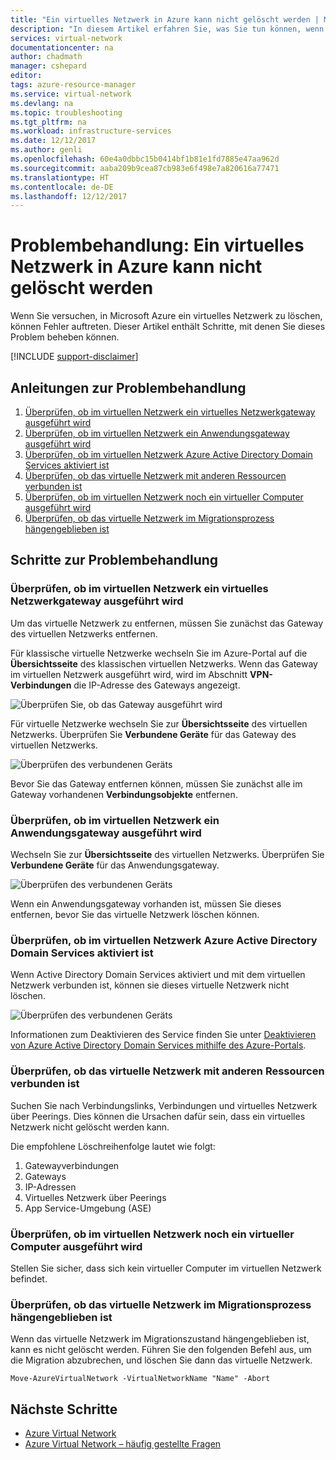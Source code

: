 ```yaml
---
title: "Ein virtuelles Netzwerk in Azure kann nicht gelöscht werden | Microsoft-Dokumentationen"
description: "In diesem Artikel erfahren Sie, was Sie tun können, wenn ein virtuelles Netzwerk in Azure nicht gelöscht werden kann."
services: virtual-network
documentationcenter: na
author: chadmath
manager: cshepard
editor: 
tags: azure-resource-manager
ms.service: virtual-network
ms.devlang: na
ms.topic: troubleshooting
ms.tgt_pltfrm: na
ms.workload: infrastructure-services
ms.date: 12/12/2017
ms.author: genli
ms.openlocfilehash: 60e4a0dbbc15b0414bf1b81e1fd7885e47aa962d
ms.sourcegitcommit: aaba209b9cea87cb983e6f498e7a820616a77471
ms.translationtype: HT
ms.contentlocale: de-DE
ms.lasthandoff: 12/12/2017
---
```

# <a name="troubleshooting-failed-to-delete-a-virtual-network-in-azure"></a>Problembehandlung: Ein virtuelles Netzwerk in Azure kann nicht gelöscht werden

Wenn Sie versuchen, in Microsoft Azure ein virtuelles Netzwerk zu löschen, können Fehler auftreten. Dieser Artikel enthält Schritte, mit denen Sie dieses Problem beheben können. 

[!INCLUDE [support-disclaimer](../../includes/support-disclaimer.md)]

## <a name="troubleshooting-guidance"></a>Anleitungen zur Problembehandlung 

1. [Überprüfen, ob im virtuellen Netzwerk ein virtuelles Netzwerkgateway ausgeführt wird](#check-whether-a-virtual-network-gateway-is-running-in-the-virtual-network)
2. [Überprüfen, ob im virtuellen Netzwerk ein Anwendungsgateway ausgeführt wird](#check-whether-an-application-gateway-is-running-in-the-virtual-network)
3. [Überprüfen, ob im virtuellen Netzwerk Azure Active Directory Domain Services aktiviert ist](#check-whether-azure-active-directory-domain-service-is-enabled-in-the-virtual-network)
4. [Überprüfen, ob das virtuelle Netzwerk mit anderen Ressourcen verbunden ist](#check-whether-the-virtual-network-is-connected-to-other-resource)
5. [Überprüfen, ob im virtuellen Netzwerk noch ein virtueller Computer ausgeführt wird](#check-whether-a-virtual-machine-is-still-running-in-the-virtual-network)
6. [Überprüfen, ob das virtuelle Netzwerk im Migrationsprozess hängengeblieben ist](#check-whether-the-virtual-network-is-stuck-in-migration)

## <a name="troubleshooting-steps"></a>Schritte zur Problembehandlung

### <a name="check-whether-a-virtual-network-gateway-is-running-in-the-virtual-network"></a>Überprüfen, ob im virtuellen Netzwerk ein virtuelles Netzwerkgateway ausgeführt wird

Um das virtuelle Netzwerk zu entfernen, müssen Sie zunächst das Gateway des virtuellen Netzwerks entfernen.

Für klassische virtuelle Netzwerke wechseln Sie im Azure-Portal auf die **Übersichtsseite** des klassischen virtuellen Netzwerks. Wenn das Gateway im virtuellen Netzwerk ausgeführt wird, wird im Abschnitt **VPN-Verbindungen** die IP-Adresse des Gateways angezeigt. 

![Überprüfen Sie, ob das Gateway ausgeführt wird](media/virtual-network-troubleshoot-cannot-delete-vnet/classic-gateway.png)

Für virtuelle Netzwerke wechseln Sie zur **Übersichtsseite** des virtuellen Netzwerks. Überprüfen Sie **Verbundene Geräte** für das Gateway des virtuellen Netzwerks.

![Überprüfen des verbundenen Geräts](media/virtual-network-troubleshoot-cannot-delete-vnet/vnet-gateway.png)

Bevor Sie das Gateway entfernen können, müssen Sie zunächst alle im Gateway vorhandenen **Verbindungsobjekte** entfernen. 

### <a name="check-whether-an-application-gateway-is-running-in-the-virtual-network"></a>Überprüfen, ob im virtuellen Netzwerk ein Anwendungsgateway ausgeführt wird

Wechseln Sie zur **Übersichtsseite** des virtuellen Netzwerks. Überprüfen Sie **Verbundene Geräte** für das Anwendungsgateway.

![Überprüfen des verbundenen Geräts](media/virtual-network-troubleshoot-cannot-delete-vnet/app-gateway.png)

Wenn ein Anwendungsgateway vorhanden ist, müssen Sie dieses entfernen, bevor Sie das virtuelle Netzwerk löschen können.

### <a name="check-whether-azure-active-directory-domain-service-is-enabled-in-the-virtual-network"></a>Überprüfen, ob im virtuellen Netzwerk Azure Active Directory Domain Services aktiviert ist

Wenn Active Directory Domain Services aktiviert und mit dem virtuellen Netzwerk verbunden ist, können sie dieses virtuelle Netzwerk nicht löschen. 

![Überprüfen des verbundenen Geräts](media/virtual-network-troubleshoot-cannot-delete-vnet/enable-domain-services.png)

Informationen zum Deaktivieren des Service finden Sie unter [Deaktivieren von Azure Active Directory Domain Services mithilfe des Azure-Portals](../active-directory-domain-services/active-directory-ds-disable-aadds.md).

### <a name="check-whether-the-virtual-network-is-connected-to-other-resource"></a>Überprüfen, ob das virtuelle Netzwerk mit anderen Ressourcen verbunden ist

Suchen Sie nach Verbindungslinks, Verbindungen und virtuelles Netzwerk über Peerings. Dies können die Ursachen dafür sein, dass ein virtuelles Netzwerk nicht gelöscht werden kann. 

Die empfohlene Löschreihenfolge lautet wie folgt:

1. Gatewayverbindungen
2. Gateways
3. IP-Adressen
4. Virtuelles Netzwerk über Peerings
5. App Service-Umgebung (ASE)

### <a name="check-whether-a-virtual-machine-is-still-running-in-the-virtual-network"></a>Überprüfen, ob im virtuellen Netzwerk noch ein virtueller Computer ausgeführt wird

Stellen Sie sicher, dass sich kein virtueller Computer im virtuellen Netzwerk befindet.

### <a name="check-whether-the-virtual-network-is-stuck-in-migration"></a>Überprüfen, ob das virtuelle Netzwerk im Migrationsprozess hängengeblieben ist

Wenn das virtuelle Netzwerk im Migrationszustand hängengeblieben ist, kann es nicht gelöscht werden. Führen Sie den folgenden Befehl aus, um die Migration abzubrechen, und löschen Sie dann das virtuelle Netzwerk.

    Move-AzureVirtualNetwork -VirtualNetworkName "Name" -Abort

## <a name="next-steps"></a>Nächste Schritte

- [Azure Virtual Network](virtual-networks-overview.md)
- [Azure Virtual Network – häufig gestellte Fragen](virtual-networks-faq.md)
